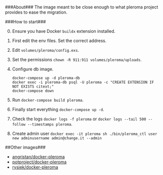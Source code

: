 ###About###
The image meant to be close enough to what pleroma project provides to ease the migration.

###How to start###

0. Ensure you have Docker `buildx` extension installed.
1. First edit the env files. Set the correct address.
2. Edit `volumes/pleroma/config.exs`.
3. Set the permissions `chown -R 911:911 volumes/pleroma/uploads`.
4. Configure db image.

    ```
    docker-compose up -d pleroma-db
    docker exec -i pleroma-db psql -U pleroma -c "CREATE EXTENSION IF NOT EXISTS citext;"
    docker-compose down
    ```

5. Run `docker-compose build pleroma`.
6. Finally start everything `docker-compose up -d`.
7. Check the logs `docker logs -f pleroma`
    or `docker logs --tail 500 --follow --timestamps pleroma`.
8. Create admin user `docker exec -it pleroma sh ./bin/pleroma_ctl user new adminusername admin@change.it --admin`


##Other images###

- [angristan/docker-pleroma](https://github.com/angristan/docker-pleroma)
- [potproject/docker-pleroma](https://github.com/potproject/docker-pleroma)
- [rysiek/docker-pleroma](https://git.pleroma.social/rysiek/docker-pleroma)
